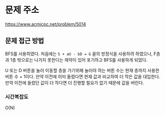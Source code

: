 # 문제 주소
https://www.acmicpc.net/problem/5014

## 문제 접근 방법
BFS를 사용하였다. 처음에는 `S + aU - bD = G` 꼴의 방정식을 사용하려 하였으나, F층과 1층 밖으로는 나가지 못한다는 제약이 있어 포기하고 BFS를 사용하게 되었다.

U 또는 D 버튼을 눌러 이동할 층을 가기위해 눌러야 하는 버튼 수는 현재 층까지 사용한 버튼 수 + 1이다. 만약 이전에 이미 들렸다면 현재 값과 비교하여 더 작은 값을 대입한다. 만약 이전에 들렸던 값이 더 작다면 더 진행할 필요가 없기 때문에 값을 버린다.   
### 시간복잡도
O(N)
